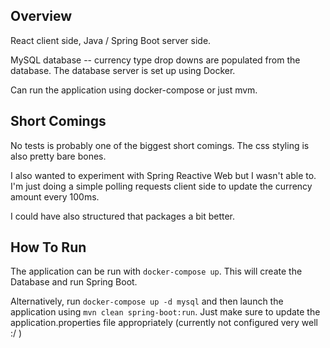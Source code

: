 ## Overview ##

React client side, Java / Spring Boot server side. 

MySQL database -- currency type drop downs are populated from the database. The database server is set up using Docker.

Can run the application using docker-compose or just mvm.

## Short Comings ##

No tests is probably one of the biggest short comings. The css styling is also pretty bare bones. 

I also wanted to experiment with Spring Reactive Web but I wasn't able to. I'm just doing a simple polling requests
client side to update the currency amount every 100ms.

I could have also structured that packages a bit better.

## How To Run ##

The application can be run with `docker-compose up`. This will create the Database and run Spring Boot.

Alternatively, run `docker-compose up -d mysql` and then launch the application using `mvn clean spring-boot:run`.
Just make sure to update the application.properties file appropriately (currently not configured very well :/ )